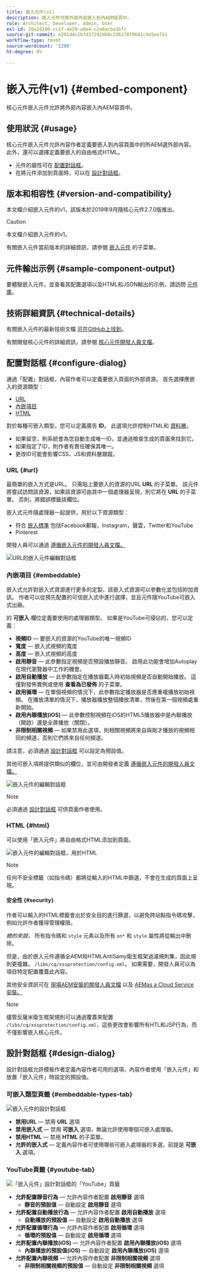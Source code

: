 ```yaml
---
title: 嵌入元件(v1)
description: 嵌入元件可將外部內容嵌入到內AEM容頁中。
role: Architect, Developer, Admin, User
exl-id: 28a2d196-cc1f-4e29-a8e4-c2e0acba3bfc
source-git-commit: e291d4c1bfd37292d68c236178f9681c4e5ee741
workflow-type: tm+mt
source-wordcount: '1298'
ht-degree: 0%

---
```


# 嵌入元件(v1) {#embed-component}

核心元件嵌入元件允許將外部內容嵌入內AEM容頁中。

## 使用狀況 {#usage}

核心元件嵌入元件允許內容作者定義要嵌入到內容頁面中的所AEM選外部內容。 此外，還可以選擇定義要嵌入的自由格式HTML。

* 元件的屬性可在 [配置對話框](#configure-dialog)。
* 在將元件添加到頁面時，可以在 [設計對話框](#design-dialog)。

## 版本和相容性 {#version-and-compatibility}

本文檔介紹嵌入元件的v1，該版本於2019年9月隨核心元件2.7.0版推出。

>[!CAUTION]
>
>本文檔介紹嵌入元件的v1。
>
>有關嵌入元件當前版本的詳細資訊，請參閱 [嵌入元件](/help/components/embed.md) 的子菜單。

## 元件輸出示例 {#sample-component-output}

要體驗嵌入元件，並查看其配置選項以及HTML和JSON輸出的示例，請訪問 [元件庫](https://adobe.com/go/aem_cmp_library_embed)。

## 技術詳細資訊 {#technical-details}

有關嵌入元件的最新技術文檔 [可在GitHub上找到](https://adobe.com/go/aem_cmp_tech_embed_v1)。

有關開發核心元件的詳細資訊，請參閱 [核心元件開發人員文檔](/help/developing/overview.md)。

## 配置對話框 {#configure-dialog}

通過「配置」對話框，內容作者可以定義要嵌入頁面的外部資源。 首先選擇應嵌入的資源類型：

* [URL](#url)
* [內嵌項目](#embeddable)
* [HTML](#html)

對於每種可嵌入類型，您可以定義廣告 **ID**。 此選項允許控制HTML和 [資料層](/help/developing/data-layer/overview.md)。

* 如果留空，則系統會為您自動生成唯一ID，並通過檢查生成的頁面來找到它。
* 如果指定了ID，則作者有責任確保其唯一。
* 更改ID可能會影響CSS、JS和資料層跟蹤。

### URL {#url}

最簡單的嵌入方式是URL。 只需貼上要嵌入的資源的URL **URL** 的子菜單。 該元件將嘗試訪問該資源，如果該資源可由其中一個處理器呈現，則它將在 **URL** 的子菜單。 否則，將錯誤標籤該欄位。

嵌入式元件隨處理器一起提供，用於以下資源類型：

* 符合 [嵌入標準](https://oembed.com/) 包括Facebook郵報，Instagram，聲雲，Twitter和YouTube
* Pinterest

開發人員可以通過 [遵循嵌入元件的開發人員文檔。](https://github.com/adobe/aem-core-wcm-components/tree/master/content/src/content/jcr_root/apps/core/wcm/components/embed/v1/embed#extending-the-embed-component)

![URL的嵌入元件編輯對話框](/help/assets/embed-url.png)

### 內嵌項目 {#embeddable}

嵌入式允許對嵌入式資源進行更多的定製，該嵌入式資源可以參數化並包括附加資訊。 作者可以從預先配置的可信嵌入式中進行選擇，並且元件隨YouTube可嵌入式出廠。

的 **可嵌入** 欄位定義要使用的處理器類型。 如果是YouTube可侵佔的，您可以定義：

* **視頻ID**  — 要嵌入的資源的YouTube的唯一視頻ID
* **寬度**  — 嵌入式視頻的寬度
* **高度**  — 嵌入式視頻的高度
* **啟用靜音**  — 此參數指定視頻是否預設播放靜音。 啟用此功能會增加Autoplay在現代瀏覽器中工作的機會。
* **啟用自動播放**  — 此參數指定在播放器載入時初始視頻是否自動開始播放。 這僅對發佈實例或使用 **查看為已發佈** 的子菜單。
* **啟用循環**  — 在單個視頻的情況下，此參數指定播放器是否應重複播放初始視頻。 在播放清單的情況下，播放器播放整個播放清單，然後在第一個視頻處重新開始。
* **啟用內聯播放(iOS)**  — 此參數控制視頻在iOS的HTML5播放器中是內聯播放（開啟）還是全屏播放（關閉）。
* **非限制相關視頻**  — 如果禁用此選項，則相關視頻將來自與剛才播放的視頻相同的頻道，否則它們將來自任何頻道。

請注意，必須通過 [設計對話框](#design-dialog) 可以設定為預設值。

其他可嵌入項將提供類似的欄位，並可由開發者定義 [遵循嵌入元件的開發人員文檔。](https://github.com/adobe/aem-core-wcm-components/tree/master/content/src/content/jcr_root/apps/core/wcm/components/embed/v1/embed#extending-the-embed-component)

![嵌入元件的編輯對話框](/help/assets/embed-embeddable.png)

>[!NOTE]
>必須通過 [設計對話框](#design-dialog) 可供頁面作者使用。

### HTML {#html}

可以使用「嵌入元件」將自由格式HTML添加到頁面。

![嵌入元件的編輯對話框，用於HTML](/help/assets/embed-html.png)

>[!NOTE]
>任何不安全標籤（如指令碼）都將從輸入的HTML中篩選，不會在生成的頁面上呈現。

#### 安全性 {#security}

作者可以輸入的HTML標籤會出於安全目的進行篩選，以避免跨站點指令碼攻擊，例如允許作者獲得管理權限。

*總的來說，* 所有指令碼和 `style` 元素以及所有 `on*` 和 `style` 屬性將從輸出中刪除。

但是，由於嵌入元件遵循全AEM局HTMLAntiSamy衛生框架過濾規則集，因此規則更複雜。 `/libs/cq/xssprotection/config.xml`。 如果需要，開發人員可以為項目特定配置覆蓋此內容。

其他安全資訊可在 [現場AEM安裝的開發人員文檔](https://experienceleague.adobe.com/docs/experience-manager-65/developing/introduction/security.html) 以及 [AEMas a Cloud Service安裝。](https://experienceleague.adobe.com/docs/experience-manager-cloud-service/security/home.html)

>[!NOTE]
>儘管反薩米衛生框架規則可以通過覆蓋來配置 `/libs/cq/xssprotection/config.xml`，這些更改會影響所有HTL和JSP行為，而不僅影響嵌入核心元件。

## 設計對話框 {#design-dialog}

設計對話框允許模板作者定義內容作者可用的選項，內容作者使用「嵌入元件」和放置「嵌入元件」時設定的預設值。

### 可嵌入類型頁籤 {#embeddable-types-tab}

![嵌入元件的設計對話框](/help/assets/embed-design.png)

* **禁用URL**  — 禁用 **URL** 選項
* **禁用嵌入式**  — 禁用 **可嵌入** 選項，無論允許使用哪個可嵌入處理器。
* **禁用HTML**  — 禁用 **HTML** 的子菜單。
* **允許的嵌入式**  — 定義內容作者可使用哪些可嵌入處理器的多選，前提是 **可嵌入** 選項。

### YouTube頁籤 {#youtube-tab}

![「嵌入元件」設計對話框的「YouTube」頁籤](/help/assets/embed-design-youtube.png)

* **允許配置靜音行為**  — 允許內容作者配置 **啟用靜音** 選項
   * **靜音的預設值**  — 自動設定 **啟用靜音** 選項
* **允許配置自動播放行為**  — 允許內容作者配置 **啟用自動播放** 選項
   * **自動播放的預設值**  — 自動設定 **啟用自動播放** 選項
* **允許配置循環行為**  — 允許內容作者配置 **啟用循環** 選項
   * **循環的預設值**  — 自動設定 **啟用循環** 選項
* **允許配置內聯播放(iOS)**  — 允許內容作者配置 **啟用內聯播放(iOS)** 選項
   * **內聯播放的預設值(iOS)**  — 自動設定 **啟用內聯播放(iOS)** 選項
* **允許配置內聯視頻**  — 允許內容作者配置 **非限制相關視頻** 選項
   * **非限制相關視頻的預設值**  — 自動設定 **非限制相關視頻** 選項

